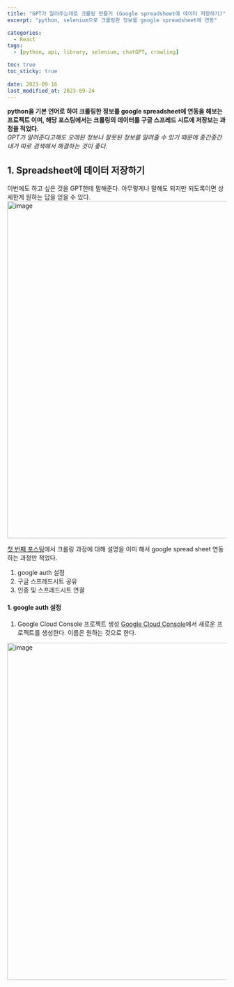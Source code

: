 ```yaml
---
title: "GPT가 알려주는데로 크롤링 만들기 (Google spreadsheet에 데이터 저장하기)"
excerpt: "python, selenium으로 크롤링한 정보를 google spreadsheet에 연동"

categories:
  - React
tags:
  - [python, api, library, selenium, chatGPT, crawling]

toc: true
toc_sticky: true
 
date: 2023-09-16
last_modified_at: 2023-09-24
---
```


**python을 기본 언어로 하여 크롤링한 정보를 google spreadsheet에 연동을 해보는 프로젝트 이며, 해당 포스팅에서는 크롤링의 데이터를 구글 스프레드 시트에 저장보는 과정을 적었다.**     
*GPT가 알려준다고해도 오래된 정보나 잘못된 정보를 알려줄 수 있기 때문에 중간중간 내가 따로 검색해서 해결하는 것이 좋다.*

## 1. Spreadsheet에 데이터 저장하기
이번에도 하고 싶은 것을 GPT한테 말해준다.
아무렇게나 말해도 되지만 되도록이면 상세한게 원하는 답을 얻을 수 있다.
<img width="774" alt="image" src="https://github.com/sunmerrr/sunmerrr.github.io/assets/65106740/0b7f0a91-c8df-46d4-b8f6-22475ea6bd25">
     
[첫 번째 포스팅](https://sunmerrr.github.io/react/crawling-1/)에서 크롤링 과정에 대해 설명을 이미 해서 google spread sheet 연동하는 과정만 적었다.

1. google auth 설정
2. 구글 스프레드시트 공유
3. 인증 및 스프레드시트 연결

#### 1. google auth 설정
1. Google Cloud Console 프로젝트 생성
[Google Cloud Console](https://console.cloud.google.com/)에서 새로운 프로젝트를 생성한다.
이름은 원하는 것으로 한다.
  <img width="774" alt="image" src="https://github.com/sunmerrr/sunmerrr.github.io/assets/65106740/67e290e3-2d0e-4085-9050-811a3a9ad5c0">
